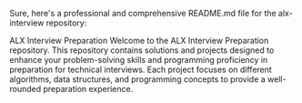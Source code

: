 
Sure, here's a professional and comprehensive README.md file for the alx-interview repository:

ALX Interview Preparation
Welcome to the ALX Interview Preparation repository. This repository contains solutions and projects designed to enhance your problem-solving skills and programming proficiency in preparation for technical interviews. Each project focuses on different algorithms, data structures, and programming concepts to provide a well-rounded preparation experience.

